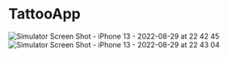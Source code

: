 # TattooApp
![Simulator Screen Shot - iPhone 13 - 2022-08-29 at 22 42 45](https://user-images.githubusercontent.com/5494166/187275635-adbd12b6-dc4c-464f-a265-203ab1fe6e64.png)
![Simulator Screen Shot - iPhone 13 - 2022-08-29 at 22 43 04](https://user-images.githubusercontent.com/5494166/187275659-7b4599d2-6d17-47a9-94d4-da59ef722eb4.png)
